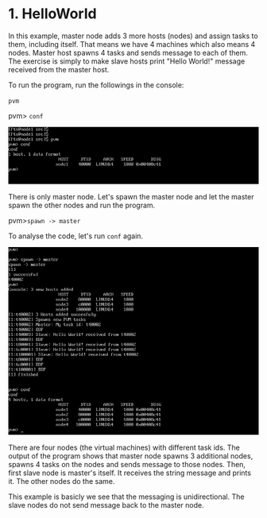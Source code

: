 # 1. HelloWorld

In this example, master node adds 3 more hosts (nodes) and assign tasks to them, including itself. That means we have 4 machines which also means 4 nodes. Master host spawns 4 tasks and sends message to each of them. The exercise is simply to make slave hosts print "Hello World!" message received from the master host.

To run the program, run the followings in the console:

`pvm`

pvm> `conf`

![alt text](https://github.com/demiralpatacan/pvm/blob/master/HelloWorld/img1.png "img1")

There is only master node. Let's spawn the master node and let the master spawn the other nodes and run the program.

pvm>`spawn -> master`

To analyse the code, let's run `conf` again.

![alt text](https://github.com/demiralpatacan/pvm/blob/master/HelloWorld/img2.png "img2")

There are four nodes (the virtual machines) with different task ids. The output of the program shows that master node spawns 3 additional nodes, spawns 4 tasks on the nodes and sends message to those nodes. Then, first slave node is master's itself. It receives the string message and prints it. The other nodes do the same. 

This example is basicly we see that the messaging is unidirectional. The slave nodes do not send message back to the master node.